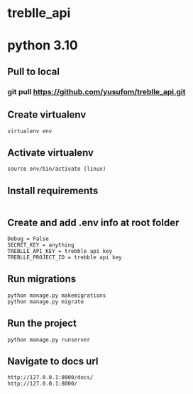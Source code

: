 # treblle_api
# python 3.10

## Pull to local 

### git pull https://github.com/yusufom/treblle_api.git

## Create virtualenv
``` virtualenv env ```

## Activate virtualenv
```source env/bin/activate (linux)```

## Install requirements
```pip install -r requirements.txt
```

## Create and add .env info at root folder
``` 
Debug = False
SECRET_KEY = anything
TREBLLE_API_KEY = trebble api key
TREBLLE_PROJECT_ID = trebble api key
```

## Run migrations
```
python manage.py makemigrations
python manage.py migrate 
```

## Run the project
```python manage.py runserver```


## Navigate to docs url
```
http://127.0.0.1:8000/docs/
http://127.0.0.1:8000/
```